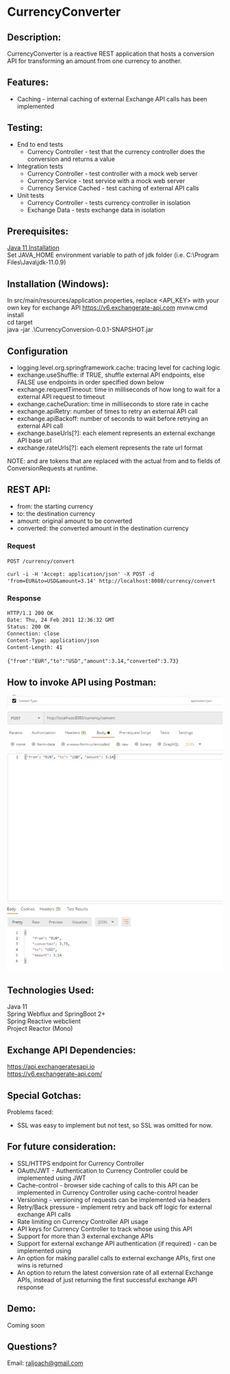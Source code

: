 # CurrencyConverter

Description:
-------------
CurrencyConverter is a reactive REST application that hosts a conversion API for 
transforming an amount from one currency to another.

Features:
----------
* Caching - internal caching of external Exchange API calls has been implemented

Testing:
--------
* End to end tests
  * Currency Controller - test that the currency controller does the conversion and returns a value
* Integration tests
  * Currency Controller - test controller with a mock web server
  * Currency Service - test service with a mock web server
  * Currency Service Cached - test caching of external API calls
* Unit tests
  * Currency Controller - tests currency controller in isolation
  * Exchange Data - tests exchange data in isolation

Prerequisites:
--------------
[Java 11 Installation](https://www.oracle.com/java/technologies/javase-jdk11-downloads.html) <br>
Set JAVA_HOME environment variable to path of jdk folder (i.e. C:\Program Files\Java\jdk-11.0.9)

Installation (Windows):
-----------------------
In src/main/resources/application.properties, replace <API_KEY> with your own key for exchange API https://v6.exchangerate-api.com
mvnw.cmd install <br>
cd target <br>
java -jar .\CurrencyConversion-0.0.1-SNAPSHOT.jar

Configuration
--------------
* logging.level.org.springframework.cache: tracing level for caching logic
* exchange.useShuffle:      if TRUE, shuffle external API endpoints, else FALSE use endpoints in order specified down below
* exchange.requestTimeout:  time in milliseconds of how long to wait for a external API request to timeout
* exchange.cacheDuration:   time in milliseconds to store rate in cache
* exchange.apiRetry:        number of times to retry an external API call
* exchange.apiBackoff:      number of seconds to wait before retrying an external API call
* exchange.baseUrls[?]:     each element represents an external exchange API base url
* exchange.rateUrls[?]:     each element represents the rate url format

NOTE: <FROM> and <TO> are tokens that are replaced with the actual from and to fields of ConversionRequests at runtime.

REST API:
-----------
* from: the starting currency
* to: the destination currency
* amount: original amount to be converted
* converted: the converted amount in the destination currency

### Request

`POST /currency/convert`
    
    curl -i -H 'Accept: application/json' -X POST -d 'from=EUR&to=USD&amount=3.14' http://localhost:8080/currency/convert

### Response

    HTTP/1.1 200 OK
    Date: Thu, 24 Feb 2011 12:36:32 GMT
    Status: 200 OK
    Connection: close
    Content-Type: application/json
    Content-Length: 41

    {"from":"EUR","to":"USD","amount":3.14,"converted":3.73}



How to invoke API using Postman:
---------------------------------
![alt text](https://github.com/raljoach/CurrencyConverter/blob/master/contenttype.JPG?raw=true)
![alt text](https://github.com/raljoach/CurrencyConverter/blob/master/postman.JPG?raw=true)

Technologies Used:
--------------------
Java 11 <br>
Spring Webflux and SpringBoot 2+ <br>
Spring Reactive webclient <br>
Project Reactor (Mono)

Exchange API Dependencies:
-----------------
https://api.exchangeratesapi.io <br>
https://v6.exchangerate-api.com/

Special Gotchas:
----------------
Problems faced:
* SSL was easy to implement but not test, so SSL was omitted for now.

For future consideration:
-------------------------
* SSL/HTTPS endpoint for Currency Controller
* OAuth/JWT - Authentication to Currency Controller could be implemented using JWT
* Cache-control - browser side caching of calls to this API can be implemented in Currency Controller using cache-control header
* Versioning - versioning of requests can be implemented via headers
* Retry/Back pressure - implement retry and back off logic for external exchange API calls
* Rate limiting on Currency Controller API usage
* API keys for Currency Controller to track whose using this API
* Support for more than 3 external exchange APIs
* Support for external exchange API authentication (if required) - can be implemented using
* An option for making parallel calls to external exchange APIs, first one wins is returned
* An option to return the latest conversion rate of all external Exchange APIs, instead of just returning the first successful exchange API response

Demo:
-----
Coming soon


Questions?
-----------
Email: raljoach@gmail.com

